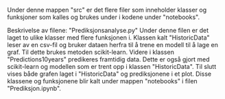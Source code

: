 Under denne mappen "src" er det flere filer som inneholder klasser og funksjoner som kalles og brukes under i kodene under "notebooks".


Beskrivelse av filene:
"Prediksjonsanalyse.py"
Under denne filen er det laget to ulike klasser med flere funksjonen i. 
Klassen kalt "HistoricData" leser av en csv-fil og bruker dataen herfra til å trene en modell til å lage en graf. Til dette brukes metoden scikit-learn. Videre i klassen "Predictions10years" predikeres framtidig data. Dette er også gjort med scikit-learn og modellen som er trent opp i klassen "HistoricData". Til slutt vises både grafen laget i "HistoricData" og prediksjonene i et plot. Disse klassene og funksjonene blir kalt under mappen "notebooks" i filen "Prediksjon.ipynb".
